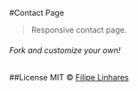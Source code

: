 #Contact Page
> Responsive contact page.

###### Fork and customize your own!

##License
MIT © [Filipe Linhares](http://filipelinhares.github.io/me/)